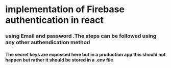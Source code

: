 # implementation of Firebase authentication in react

### using Email and password .The steps can be followed using any other authendication method

#### The secret keys are expossed here but in a production app this should not happen but rather it should be stored in a .env file

